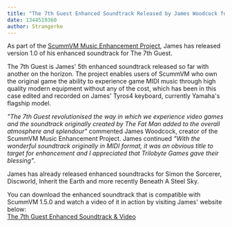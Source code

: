 ```yaml
---
title: "The 7th Guest Enhanced Soundtrack Released by James Woodcock for ScummVM"
date: 1344519360
author: Strangerke
---
```


As part of the [ScummVM Music Enhancement Project](http://www.jameswoodcock.co.uk/content/scummvm-music-enhancement-project/), James has released version 1.0 of his enhanced soundtrack for The 7th Guest.  
  
The 7th Guest is James' 5th enhanced soundtrack released so far with another on the horizon. The project enables users of ScummVM who own the original game the ability to experience game MIDI music through high quality modern equipment without any of the cost, which has been in this case edited and recorded on James' Tyros4 keyboard, currently Yamaha's flagship model.  
  
*"The 7th Guest revolutionised the way in which we experience video games and the soundtrack originally created by The Fat Man added to the overall atmosphere and splendour"* commented James Woodcock, creator of the ScummVM Music Enhancement Project. James continued *"With the wonderful soundtrack originally in MIDI format, it was an obvious title to target for enhancement and I appreciated that Trilobyte Games gave their blessing"*.  
  
James has already released enhanced soundtracks for Simon the Sorcerer, Discworld, Inherit the Earth and more recently Beneath A Steel Sky.  
  
You can download the enhanced soundtrack that is compatible with ScummVM 1.5.0 and watch a video of it in action by visiting James' website below:  
[The 7th Guest Enhanced Soundtrack &amp; Video](http://www.jameswoodcock.co.uk/2012/07/30/the-7th-guest-soundtrack-version-1-0-released-scummvm-music-enhancement-project-video/)
